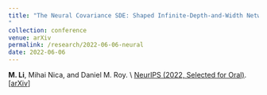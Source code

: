 ```yaml
---
title: "The Neural Covariance SDE: Shaped Infinite-Depth-and-Width Networks at Initialization
"
collection: conference
venue: arXiv 
permalink: /research/2022-06-06-neural
date: 2022-06-06
---
```


**M. Li**, Mihai Nica, and Daniel M. Roy. \\
[NeurIPS (2022, Selected for Oral)](https://papers.nips.cc/paper_files/paper/2022/hash/45fc4a0da7e7f6fbabaabe2d20a441d1-Abstract-Conference.html). 
\[[arXiv](https://arxiv.org/abs/2206.02768)\] 

